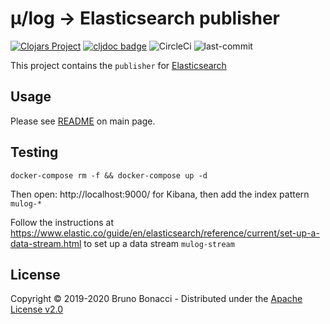 # μ/log -> Elasticsearch publisher
[![Clojars Project](https://img.shields.io/clojars/v/com.brunobonacci/mulog.svg)](https://clojars.org/com.brunobonacci/mulog)  [![cljdoc badge](https://cljdoc.org/badge/com.brunobonacci/mulog)](https://cljdoc.org/d/com.brunobonacci/mulog/CURRENT) ![CircleCi](https://img.shields.io/circleci/project/BrunoBonacci/mulog.svg) ![last-commit](https://img.shields.io/github/last-commit/BrunoBonacci/mulog.svg)


This project contains the `publisher` for [Elasticsearch](https://www.elastic.co/products/elastic-stack)


## Usage

Please see [README](../README.md#elasticsearch-publisher) on main page.

## Testing

``` shell
docker-compose rm -f && docker-compose up -d
```

Then open: http://localhost:9000/ for Kibana, then add the index pattern `mulog-*`

Follow the instructions at
https://www.elastic.co/guide/en/elasticsearch/reference/current/set-up-a-data-stream.html
to set up a data stream `mulog-stream`

## License

Copyright © 2019-2020 Bruno Bonacci - Distributed under the [Apache License v2.0](http://www.apache.org/licenses/LICENSE-2.0)

